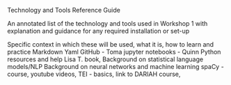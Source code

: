 Technology and Tools Reference Guide


An annotated list of the technology and tools used in Workshop 1 with explanation and guidance for any required installation or set-up  

Specific context in which these will be used, what it is, how to learn and practice 
Markdown 
Yaml 
GitHub - Toma
jupyter notebooks - Quinn
Python resources and help Lisa T. book, 
Background on statistical language models/NLP
Background on neural networks and machine learning
spaCy - course, youtube videos, 
TEI - basics, link to DARIAH course,
